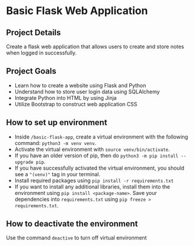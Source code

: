 # Basic Flask Web Application

## Project Details
Create a flask web application that allows users to create and store notes when logged in successfully.

## Project Goals
* Learn how to create a website using Flask and Python
* Understand how to store user login data using SQLAlchemy
* Integrate Python into HTML by using Jinja
* Utilize Bootstrap to construct web application CSS

## How to set up environment
* Inside `/basic-flask-app`, create a virtual environment with the following command: `python3 -m venv venv`.
* Activate the virtual environment with `source venv/bin/activate`.
* If you have an older version of pip, then do `python3 -m pip install --upgrade pip`.
* If you have successfully activated the virtual environment, you should see a `"(venv)"` tag in your terminal. 
* Install required packages using `pip install -r requirements.txt`
* If you want to install any additional libraries, install them into the environment using `pip install <package-name>`. Save your dependencies into `requirements.txt` using `pip freeze > requirements.txt`.

## How to deactivate the environment
Use the command `deactive` to turn off virtual environment
